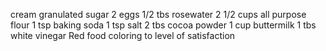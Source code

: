 cream
granulated sugar
2 eggs
1/2 tbs rosewater
2 1/2 cups all purpose flour
1 tsp baking soda
1 tsp salt
2 tbs cocoa powder
1 cup buttermilk
1 tbs white vinegar
Red food coloring to level of satisfaction



